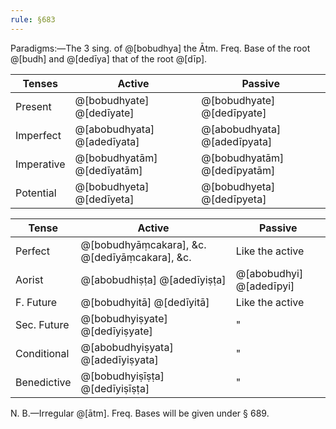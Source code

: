 ```yaml
---
rule: §683
---
```


Paradigms:—The 3 sing. of @[bobudhya] the Ātm. Freq. Base of the root @[budh] and @[dedīya] that of the root @[dīp].

| Tenses | Active | Passive |
| --- | --- | --- |
| Present | @[bobudhyate] @[dedīyate] | @[bobudhyate] @[dedīpyate] |
| Imperfect | @[abobudhyata] @[adedīyata] | @[abobudhyata] @[adedīpyata] |
| Imperative | @[bobudhyatām] @[dedīyatām] | @[bobudhyatām] @[dedīpyatām] |
| Potential | @[bobudhyeta] @[dedīyeta] | @[bobudhyeta] @[dedīpyeta] |

| Tense | Active | Passive |
| --- | --- | --- |
| Perfect | @[bobudhyāṃcakara], &c. @[dedīyāṃcakara], &c. | Like the active |
| Aorist | @[abobudhiṣṭa] @[adedīyiṣṭa] | @[abobudhyi] @[adedīpyi] |
| F. Future | @[bobudhyitā] @[dedīyitā] | Like the active |
| Sec. Future | @[bobudhyiṣyate] @[dedīyiṣyate] | " |
| Conditional | @[abobudhyiṣyata] @[adedīyiṣyata] | " |
| Benedictive | @[bobudhyiṣīṣṭa] @[dedīyiṣīṣṭa] | " |

N. B.—Irregular @[ātm]. Freq. Bases will be given under § 689.